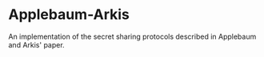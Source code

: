 # Applebaum-Arkis
An implementation of the secret sharing protocols described in Applebaum and Arkis' paper.
